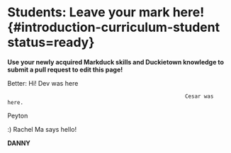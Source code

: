 # Students: Leave your mark here! {#introduction-curriculum-student status=ready}

**Use your newly acquired Markduck skills and Duckietown knowledge to submit a pull request to edit this page!**

Better: Hi! Dev was here

                                                            Cesar was here. 

Peyton

:) Rachel Ma says hello!

**DANNY**
<!-- this is a comment; it will not appear in the outputted online book -->
